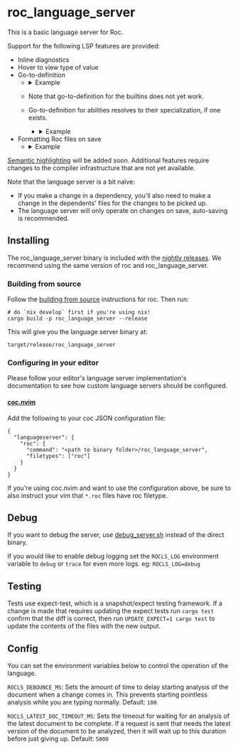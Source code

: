 # roc_language_server

This is a basic language server for Roc.

Support for the following LSP features are provided:

- Inline diagnostics
- Hover to view type of value
- Go-to-definition
  - <details><summary>Example</summary>

    https://github.com/ayazhafiz/roc/assets/20735482/23a57d06-5b70-46f2-b0c4-5836eaec669b

    </details>
  - Note that go-to-definition for the builtins does not yet work.
  - Go-to-definition for abilities resolves to their specialization, if one exists.
    - <details><summary>Example</summary>

      https://github.com/ayazhafiz/roc/assets/20735482/1ba98bf9-518b-4c47-b606-a6ce6767566f

      </details>
- Formatting Roc files on save
  - <details><summary>Example</summary>

    https://github.com/ayazhafiz/roc/assets/20735482/fbbe4bc1-64af-4c7d-b633-d7761906df11

    </details>

[Semantic highlighting](https://github.com/microsoft/vscode/wiki/Semantic-Highlighting-Overview#what-is-the-difference-between-syntax-and-semantic-highlighting) will be added soon. Additional features require
changes to the compiler infrastructure that are not yet available.

Note that the language server is a bit naïve:
- If you make a change in a dependency, you'll also need to make a change in
    the dependents' files for the changes to be picked up.
- The language server will only operate on changes on save, auto-saving is recommended.

## Installing

The roc_language_server binary is included with the [nightly releases](https://github.com/roc-lang/roc/releases). We recommend using the same version of roc and roc_language_server.

### Building from source

Follow the [building from source](https://github.com/roc-lang/roc/blob/main/BUILDING_FROM_SOURCE.md) instructions for roc. Then run:

```
# do `nix develop` first if you're using nix!
cargo build -p roc_language_server --release
```

This will give you the language server binary at:

```
target/release/roc_language_server
```

### Configuring in your editor

Please follow your editor's language server implementation's documentation to see how custom language servers should be configured.

#### [coc.nvim](https://github.com/neoclide/coc.nvim)

Add the following to your coc JSON configuration file:

```
{
  "languageserver": {
    "roc": {
      "command": "<path to binary folder>/roc_language_server",
      "filetypes": ["roc"]
    }
  }
}
```

If you're using coc.nvim and want to use the configuration above, be sure to also instruct your vim that `*.roc` files have roc filetype.

## Debug

If you want to debug the server, use [debug_server.sh](./debug_server.sh)
instead of the direct binary.

If you would like to enable debug logging set the `ROCLS_LOG` environment variable to `debug` or `trace` for even more logs. 
eg: `ROCLS_LOG=debug`  

## Testing

Tests use expect-test, which is a snapshot/expect testing framework.
If a change is made that requires updating the expect tests run `cargo test` confirm that the diff is correct, then run `UPDATE_EXPECT=1 cargo test` to update the contents of the files with the new output.

## Config

You can set the environment variables below to control the operation of the language.

`ROCLS_DEBOUNCE_MS`: Sets the amount of time to delay starting analysis of the document when a change comes in. This prevents starting pointless analysis while you are typing normally. 
Default: `100`

`ROCLS_LATEST_DOC_TIMEOUT_MS`: Sets the timeout for waiting for an analysis of the latest document to be complete. If a request is sent that needs the latest version of the document to be analyzed, then it will wait up to this duration before just giving up.
Default: `5000`  
